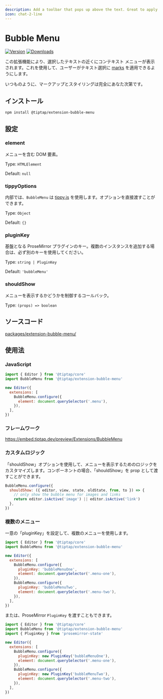 ```yaml
---
description: Add a toolbar that pops up above the text. Great to apply inline formatting.
icon: chat-2-line
---
```


# Bubble Menu

[![Version](https://img.shields.io/npm/v/@tiptap/extension-bubble-menu.svg?label=version)](https://www.npmjs.com/package/@tiptap/extension-bubble-menu)
[![Downloads](https://img.shields.io/npm/dm/@tiptap/extension-bubble-menu.svg)](https://npmcharts.com/compare/@tiptap/extension-bubble-menu?minimal=true)

<!-- This extension will make a contextual menu appear near a selection of text. Use it to let users apply [marks](/api/marks) to their text selection. -->

この拡張機能により、選択したテキストの近くにコンテキスト メニューが表示されます。これを使用して、ユーザーがテキスト選択に [marks](/api/marks) を適用できるようにします。

<!-- As always, the markup and styling is totally up to you. -->

いつものように、マークアップとスタイリングは完全にあなた次第です。

## インストール

```bash
npm install @tiptap/extension-bubble-menu
```

## 設定

### element

<!-- The DOM element that contains your menu. -->

メニューを含む DOM 要素。

Type: `HTMLElement`

Default: `null`

### tippyOptions

<!-- Under the hood, the `BubbleMenu` uses [tippy.js](https://atomiks.github.io/tippyjs/v6/all-props/). You can directly pass options to it. -->

内部では、`BubbleMenu` は [tippy.js](https://atomics.github.io/tippyjs/v6/all-props/) を使用します。オプションを直接渡すことができます。

Type: `Object`

Default: `{}`

### pluginKey

<!-- The key for the underlying ProseMirror plugin. Make sure to use different keys if you add more than one instance. -->

基盤となる ProseMirror プラグインのキー。複数のインスタンスを追加する場合は、必ず別のキーを使用してください。

Type: `string | PluginKey`

Default: `'bubbleMenu'`

### shouldShow

<!-- A callback to control whether the menu should be shown or not. -->

メニューを表示するかどうかを制御するコールバック。

Type: `(props) => boolean`

## ソースコード

[packages/extension-bubble-menu/](https://github.com/ueberdosis/tiptap/blob/main/packages/extension-bubble-menu/)

## 使用法

### JavaScript

```js
import { Editor } from '@tiptap/core'
import BubbleMenu from '@tiptap/extension-bubble-menu'

new Editor({
  extensions: [
    BubbleMenu.configure({
      element: document.querySelector('.menu'),
    }),
  ],
})
```

### フレームワーク

https://embed.tiptap.dev/preview/Extensions/BubbleMenu

### カスタムロジック

<!-- Customize the logic for showing the menu with the `shouldShow` option. For components, `shouldShow` can be passed as a prop. -->

「shouldShow」オプションを使用して、メニューを表示するためのロジックをカスタマイズします。コンポーネントの場合、「shouldShow」を prop として渡すことができます。

```js
BubbleMenu.configure({
  shouldShow: ({ editor, view, state, oldState, from, to }) => {
    // only show the bubble menu for images and links
    return editor.isActive('image') || editor.isActive('link')
  },
})
```

### 複数のメニュー

<!-- Use multiple menus by setting an unique `pluginKey`. -->

一意の「pluginKey」を設定して、複数のメニューを使用します。

```js
import { Editor } from '@tiptap/core'
import BubbleMenu from '@tiptap/extension-bubble-menu'

new Editor({
  extensions: [
    BubbleMenu.configure({
      pluginKey: 'bubbleMenuOne',
      element: document.querySelector('.menu-one'),
    }),
    BubbleMenu.configure({
      pluginKey: 'bubbleMenuTwo',
      element: document.querySelector('.menu-two'),
    }),
  ],
})
```

<!-- Alternatively you can pass a ProseMirror `PluginKey`. -->

または、ProseMirror `PluginKey` を渡すこともできます。

```js
import { Editor } from '@tiptap/core'
import BubbleMenu from '@tiptap/extension-bubble-menu'
import { PluginKey } from 'prosemirror-state'

new Editor({
  extensions: [
    BubbleMenu.configure({
      pluginKey: new PluginKey('bubbleMenuOne'),
      element: document.querySelector('.menu-one'),
    }),
    BubbleMenu.configure({
      pluginKey: new PluginKey('bubbleMenuTwo'),
      element: document.querySelector('.menu-two'),
    }),
  ],
})
```
